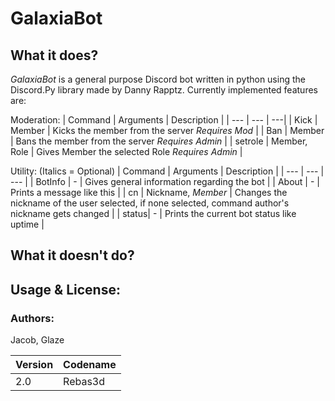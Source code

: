 # GalaxiaBot

## What it does?
*GalaxiaBot* is a general purpose Discord bot written in python using the Discord.Py library made by Danny Rapptz.
Currently implemented features are:

Moderation:
| Command | Arguments | Description |
| --- | --- | ---| 
| Kick | Member | Kicks the member from the server *Requires Mod* |
| Ban | Member | Bans the member from the server *Requires Admin* |
| setrole | Member, Role | Gives Member the selected Role *Requires Admin* |

Utility: (Italics = Optional)
| Command | Arguments | Description |
| --- | --- | --- |
| BotInfo | - | Gives general information regarding the bot |
| About | - | Prints a message like this | 
| cn | Nickname, *Member* | Changes the nickname of the user selected, if none selected, command author's nickname gets changed |
| status| - | Prints the current bot status like uptime |


## What it doesn't do?

## Usage & License:


### Authors:
Jacob, Glaze

| Version | Codename |
| --- | --- |
| 2.0 | Rebas3d | 